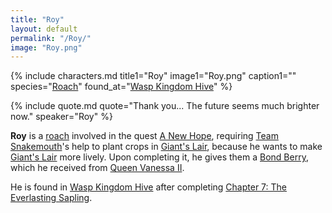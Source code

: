 ```yaml
---
title: "Roy"
layout: default
permalink: "/Roy/"
image: "Roy.png"
---
```

{% include characters.md title1="Roy" image1="Roy.png" caption1="" species="[Roach](/Roach)" found_at="[Wasp Kingdom Hive](/Wasp_Kingdom_Hive)" %}

{% include quote.md quote="Thank you... The future seems much brighter now." speaker="Roy" %}

**Roy** is a [roach](/roach) involved in the quest [A New Hope](/A_New_Hope), requiring [Team Snakemouth](/Team_Snakemouth)'s help to plant crops in [Giant's Lair](/Giant's_Lair), because he wants to make [Giant's Lair](/Giant's_Lair) more lively. Upon completing it, he gives them a [Bond Berry](/Bond_Berry), which he received from [Queen Vanessa II](/Queen_Vanessa_II). 

He is found in [Wasp Kingdom Hive](/Wasp_Kingdom_Hive) after completing [Chapter 7: The Everlasting Sapling](/Chapter_7:_The_Everlasting_Sapling).